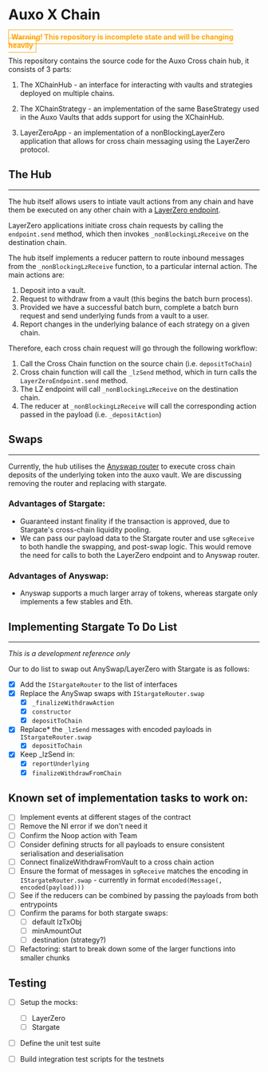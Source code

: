 # Auxo X Chain

<span style="
    font-weight:bold;
    color:orange;
    border:1px solid orange;
    padding:5px;
">
    Warning! This repository is incomplete state and will be changing heavily
</span>

This repository contains the source code for the Auxo Cross chain hub, it consists of 3 parts:

1. The XChainHub - an interface for interacting with vaults and strategies deployed on multiple chains.

2. The XChainStrategy - an implementation of the same BaseStrategy used in the Auxo Vaults that adds support for using the XChainHub.

3. LayerZeroApp - an implementation of a nonBlockingLayerZero application that allows for cross chain messaging using the LayerZero protocol.


## The Hub
----------
The hub itself allows users to intiate vault actions from any chain and have them be executed on any other chain with a [LayerZero endpoint](https://layerzero.gitbook.io/docs/technical-reference/mainnet/supported-chain-ids). 

LayerZero applications initiate cross chain requests by calling the `endpoint.send` method, which then invokes `_nonBlockingLzReceive` on the destination chain. 

The hub itself implements a reducer pattern to route inbound messages from the `_nonBlockingLzReceive` function, to a particular internal action. The main actions are:

1. Deposit into a vault.
2. Request to withdraw from a vault (this begins the batch burn process).
3. Provided we have a successful batch burn, complete a batch burn request and send underlying funds from a vault to a user.
4. Report changes in the underlying balance of each strategy on a given chain.

Therefore, each cross chain request will go through the following workflow:

1. Call the Cross Chain function on the source chain (i.e. `depositToChain`)
2. Cross chain function will call the `_lzSend` method, which in turn calls the `LayerZeroEndpoint.send` method.
3. The LZ endpoint will call `_nonBlockingLzReceive` on the destination chain.
4. The reducer at `_nonBlockingLzReceive` will call the corresponding action passed in the payload (i.e. `_depositAction`)

## Swaps
----------
Currently, the hub utilises the [Anyswap router](https://github.com/anyswap/CrossChain-Router/wiki/How-to-integrate-AnySwap-Router) to execute cross chain deposits of the underlying token into the auxo vault. We are discussing removing the router and replacing with stargate. 

### Advantages of Stargate:
- Guaranteed instant finality if the transaction is approved, due to Stargate's cross-chain liquidity pooling.
- We can pass our payload data to the Stargate router and use `sgReceive` to both handle the swapping, and post-swap logic. This would remove the need for calls to both the LayerZero endpoint and to Anyswap router.


### Advantages of Anyswap:
- Anyswap supports a much larger array of tokens, whereas stargate only implements a few stables and Eth. 


## Implementing Stargate To Do List
--------
*This is a development reference only*

Our to do list to swap out AnySwap/LayerZero with Stargate is as follows:

- [x] Add the `IStargateRouter` to the list of interfaces
- [x] Replace the AnySwap swaps with `IStargateRouter.swap`
    - [x] `_finalizeWithdrawAction`
    - [x] `constructor`
    - [x] `depositToChain`

- [x] Replace* the `_lzSend` messages with encoded payloads in `IStargateRouter.swap`
    - [x] `depositToChain`

- [x] Keep _lzSend in:
    - [x] `reportUnderlying`
    - [x] `finalizeWithdrawFromChain`

## Known set of implementation tasks to work on:
- [ ] Implement events at different stages of the contract
- [ ] Remove the NI error if we don't need it
- [ ] Confirm the Noop action with Team
- [ ] Consider defining structs for all payloads to ensure consistent serialisation and deserialisation
- [ ] Connect finalizeWithdrawFromVault to a cross chain action
- [ ] Ensure the format of messages in `sgReceive` matches the encoding in `IStargateRouter.swap` - currently in format `encoded(Message(, encoded(payload)))`
- [ ] See if the reducers can be combined by passing the payloads from both entrypoints
- [ ] Confirm the params for both stargate swaps:
    - [ ] default lzTxObj
    - [ ] minAmountOut
    - [ ] destination (strategy?)
- [ ] Refactoring: start to break down some of the larger functions into smaller chunks

## Testing
- [ ] Setup the mocks:
    - [ ] LayerZero
    - [ ] Stargate
- [ ] Define the unit test suite
- [ ] Build integration test scripts for the testnets


